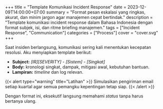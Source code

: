 +++
title = "Template Komunikasi Incident Response"
date = 2023-12-09T14:00:00+07:00
summary = "Format pesan eskalasi yang ringkas, akurat, dan minim jargon agar manajemen cepat bertindak."
description = "Template komunikasi incident response dalam Bahasa Indonesia dengan format subjek, isi, dan ritme briefing manajemen."
tags = ["Incident Response", "Communication"]
categories = ["Process"]
cover = "cover.svg"
+++

Saat insiden berlangsung, komunikasi sering kali menentukan kecepatan resolusi. Aku menyiapkan template berikut:

- **Subject:** _[IR][SEVERITY] - [Sistem] - [Singkat]_ 
- **Body:** kronologi singkat, dampak, mitigasi awal, kebutuhan bantuan.
- **Lampiran:** _timeline_ dan log relevan.

{{< alert type="warning" title="Latihan" >}}
Simulasikan pengiriman email setiap kuartal agar semua pemangku kepentingan tetap siap.
{{< /alert >}}

Dengan format ini, eksekutif langsung memahami _status_ tanpa harus bertanya ulang.
